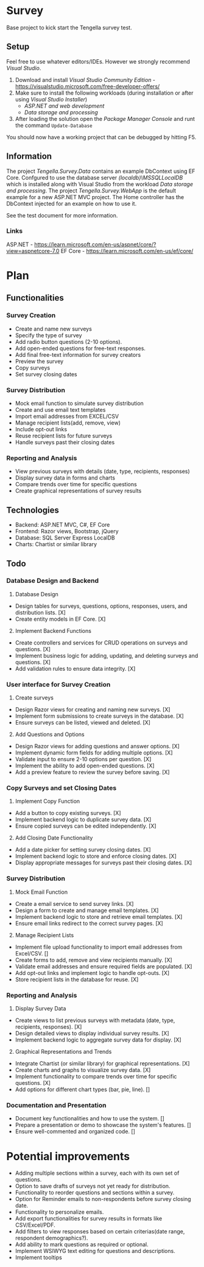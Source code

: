 # Survey
Base project to kick start the Tengella survey test.
## Setup
Feel free to use whatever editors/IDEs.
However we strongly recommend *Visual Studio*.

 1. Download and install *Visual Studio Community Edition* - https://visualstudio.microsoft.com/free-developer-offers/
 2. Make sure to install the following workloads (during installation or after using *Visual Studio Installer*) 
	  - *ASP.NET and web development*
	  - *Data storage and processing*
 3. After loading the solution open the *Package Manager Console* and runt the command `Update-Database`

You should now have a working project that can be debugged by hitting F5.
## Information
The project *Tengella.Survey.Data* contains an example DbContext using EF Core. Confgured to use the database server *(localdb)\MSSQLLocalDB* which is installed along with Visual Studio from the workload *Data storage and processing*.
The  project *Tengella.Survey.WebApp* is the default example for a new ASP.NET MVC project. The Home controller has the DbContext injected for an example on how to use it.

See the test document for more information.

### Links

ASP.NET - https://learn.microsoft.com/en-us/aspnet/core/?view=aspnetcore-7.0
EF Core - https://learn.microsoft.com/en-us/ef/core/

# Plan

## Functionalities

### Survey Creation
- Create and name new surveys
- Specify the type of survey
- Add radio button questions (2-10 options).
- Add open-ended questions for free-text responses.
- Add final free-text information for survey creators
- Preview the survey
- Copy surveys
- Set survey closing dates

### Survey Distribution
- Mock email function to simulate survey distribution
- Create and use email text templates
- Import email addresses from EXCEL/CSV
- Manage recipient lists(add, remove, view)
- Include opt-out links
- Reuse recipient lists for future surveys
- Handle surveys past their closing dates

### Reporting and Analysis
- View previous surveys with details (date, type, recipients, responses)
- Display survey data in forms and charts
- Compare trends over time for specific questions
- Create graphical representations of survey results

## Technologies
- Backend: ASP.NET MVC, C#, EF Core
- Frontend: Razor views, Bootstrap, jQuery
- Database: SQL Server Express LocalDB
- Charts: Chartist or similar library

## Todo

### Database Design and Backend
1. Database Design
- Design tables for surveys, questions, options, responses, users, and distribution lists. [X]
- Create entity models in EF Core. [X]

2. Implement Backend Functions
- Create controllers and services for CRUD operations on surveys and questions. [X]
- Implement business logic for adding, updating, and deleting surveys and questions. [X]
- Add validation rules to ensure data integrity. [X]

### User interface for Survey Creation
1. Create surveys
- Design Razor views for creating and naming new surveys. [X]
- Implement form submissions to create surveys in the database. [X]
- Ensure surveys can be listed, viewed and deleted. [X]

2. Add Questions and Options
- Design Razor views for adding questions and answer options. [X]
- Implement dynamic form fields for adding multiple options. [X]
- Validate input to ensure 2-10 options per question. [X]
- Implement the ability to add open-ended questions. [X]
- Add a preview feature to review the survey before saving. [X]

### Copy Surveys and set Closing Dates
1. Implement Copy Function
- Add a button to copy existing surveys. [X]
- Implement backend logic to duplicate survey data. [X]
- Ensure copied surveys can be edited independently. [X]

2. Add Closing Date Functionality
- Add a date picker for setting survey closing dates. [X]
- Implement backend logic to store and enforce closing dates. [X]
- Display appropriate messages for surveys past their closing dates. [X]

### Survey Distribution
1. Mock Email Function
- Create a email service to send survey links. [X]
- Design a form to create and manage email templates. [X]
- Implement backend logic to store and retrieve email templates. [X]
- Ensure email links redirect to the correct survey pages. [X]

2. Manage Recipient Lists
- Implement file upload functionality to import email addresses from Excel/CSV. []
- Create forms to add, remove and view recipients manually. [X]
- Validate email addresses and ensure required fields are populated. [X]
- Add opt-out links and implement logic to handle opt-outs. [X]
- Store recipient lists in the database for reuse. [X]

### Reporting and Analysis
1. Display Survey Data
- Create views to list previous surveys with metadata (date, type, recipients, responses). [X]
- Design detailed views to display individual survey results. [X]
- Implement backend logic to aggregate survey data for display. [X]

2. Graphical Representations and Trends
- Integrate Chartist (or similar library) for graphical representations. [X]
- Create charts and graphs to visualize survey data. [X]
- Implement functionality to compare trends over time for specific questions. [X]
- Add options for different chart types (bar, pie, line). []

### Documentation and Presentation
- Document key functionalities and how to use the system. []
- Prepare a presentation or demo to showcase the system's features. []
- Ensure well-commented and organized code. []

# Potential improvements
- Adding multiple sections within a survey, each with its own set of questions.
- Option to save drafts of surveys not yet ready for distribution.
- Functionality to reorder questions and sections within a survey.
- Option for Reminder emails to non-respondents before survey closing date.
- Functionality to personalize emails.
- Add export functionalities for survey results in formats like CSV/Excel/PDF.
- Add filters to view responses based on certain criterias(date range, respondent demographics?).
- Add ability to mark questions as required or optional.
- Implement WSIWYG text editing for questions and descriptions.
- Implement tooltips